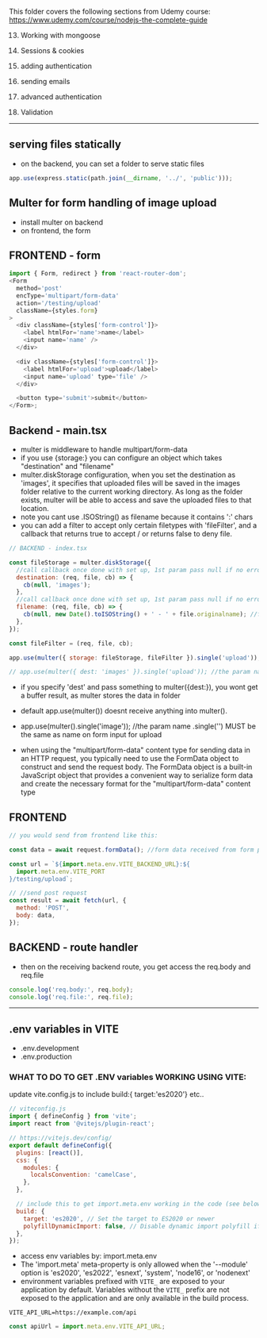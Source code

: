 This folder covers the following sections from Udemy course:
https://www.udemy.com/course/nodejs-the-complete-guide

13. Working with mongoose

14. Sessions & cookies

15. adding authentication

16. sending emails

17. advanced authentication

18. Validation

---

## serving files statically

- on the backend, you can set a folder to serve static files

```js
app.use(express.static(path.join(__dirname, '../', 'public')));
```

## Multer for form handling of image upload

- install multer on backend
- on frontend, the form

## FRONTEND - form

```js
import { Form, redirect } from 'react-router-dom';
<Form
  method='post'
  encType='multipart/form-data'
  action='/testing/upload'
  className={styles.form}
>
  <div className={styles['form-control']}>
    <label htmlFor='name'>name</label>
    <input name='name' />
  </div>

  <div className={styles['form-control']}>
    <label htmlFor='upload'>upload</label>
    <input name='upload' type='file' />
  </div>

  <button type='submit'>submit</button>
</Form>;
```

## Backend - main.tsx

- multer is middleware to handle multipart/form-data
- if you use {storage:} you can configure an object which takes "destination" and "filename"
- multer.diskStorage configuration, when you set the destination as 'images', it specifies that uploaded files will be saved in the images folder relative to the current working directory. As long as the folder exists, multer will be able to access and save the uploaded files to that location.
- note you cant use .ISOString() as filename because it contains ':' chars
- you can add a filter to accept only certain filetypes with 'fileFilter', and a callback that returns true to accept / or returns false to deny file.

```js
// BACKEND - index.tsx

const fileStorage = multer.diskStorage({
  //call callback once done with set up, 1st param pass null if no error
  destination: (req, file, cb) => {
    cb(null, 'images');
  },
  //call callback once done with set up, 1st param pass null if no error
  filename: (req, file, cb) => {
    cb(null, new Date().toISOString() + ' - ' + file.originalname); //file.filename is only assigned if you're not setting it, here it wont automatically generate a name for you because we are setting fileStorage filename.
  },
});

const fileFilter = (req, file, cb);

app.use(multer({ storage: fileStorage, fileFilter }).single('upload')); //the param name single('<param>') MUST be the same as on form input for upload

// app.use(multer({ dest: 'images' }).single('upload')); //the param name single('<param>') MUST be the same as on form input for upload
```

- if you specify 'dest' and pass something to multer({dest:}), you wont get a buffer result, as multer stores the data in folder

- default app.use(multer()) doesnt receive anything into multer().
- app.use(multer().single('image')); //the param name .single('<param>') MUST be the same as name on form input for upload
- when using the "multipart/form-data" content type for sending data in an HTTP request, you typically need to use the FormData object to construct and send the request body. The FormData object is a built-in JavaScript object that provides a convenient way to serialize form data and create the necessary format for the "multipart/form-data" content type

## FRONTEND

```js
// you would send from frontend like this:

const data = await request.formData(); //form data received from form post.

const url = `${import.meta.env.VITE_BACKEND_URL}:${
  import.meta.env.VITE_PORT
}/testing/upload`;

// //send post request
const result = await fetch(url, {
  method: 'POST',
  body: data,
});
```

## BACKEND - route handler

- then on the receiving backend route, you get access the req.body and req.file

```js
console.log('req.body:', req.body);
console.log('req.file:', req.file);
```

---

## .env variables in VITE

- .env.development
- .env.production

### WHAT TO DO TO GET .ENV variables WORKING USING VITE:

update vite.config.js to include build:{ target:'es2020'} etc..

```js
// viteconfig.js
import { defineConfig } from 'vite';
import react from '@vitejs/plugin-react';

// https://vitejs.dev/config/
export default defineConfig({
  plugins: [react()],
  css: {
    modules: {
      localsConvention: 'camelCase',
    },
  },

  // include this to get import.meta.env working in the code (see below)
  build: {
    target: 'es2020', // Set the target to ES2020 or newer
    polyfillDynamicImport: false, // Disable dynamic import polyfill if necessary
  },
});
```

- access env variables by: import.meta.env
- The 'import.meta' meta-property is only allowed when the '--module' option is 'es2020', 'es2022', 'esnext', 'system', 'node16', or 'nodenext'
- environment variables prefixed with `VITE_` are exposed to your application by default. Variables without the `VITE_` prefix are not exposed to the application and are only available in the build process.

```.env
VITE_API_URL=https://example.com/api
```

```js
const apiUrl = import.meta.env.VITE_API_URL;
```
